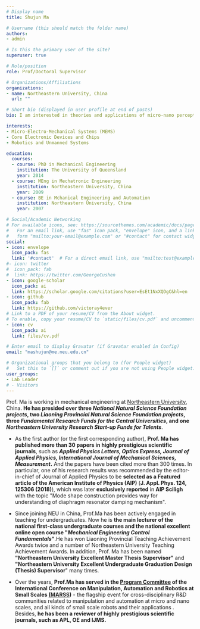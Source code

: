 ```yaml
---
# Display name
title: Shujun Ma       

# Username (this should match the folder name)
authors:
- admin

# Is this the primary user of the site?
superuser: true

# Role/position
role: Prof/Doctoral Supervisor

# Organizations/Affiliations
organizations:
- name: Northeastern University, China
  url: ""

# Short bio (displayed in user profile at end of posts)
bio: I am interested in theories and applications of micro-nano perception and intelligent systems.

interests:
- Micro-Electro-Mechanical Systems (MEMS)
- Core Electronic Devices and Chips
- Robotics and Unmanned Systems

education:
  courses:
  - course: PhD in Mechanical Engineering
    institution: The University of Queensland
    year: 2014
  - course: MEng in Mechatronic Engineering
    institution: Northeastern University, China
    year: 2009
  - course: BE in Mchanical Engineering and Automation
    institution: Northeastern University, China
    year: 2007

# Social/Academic Networking
# For available icons, see: https://sourcethemes.com/academic/docs/page-builder/#icons
#   For an email link, use "fas" icon pack, "envelope" icon, and a link in the
#   form "mailto:your-email@example.com" or "#contact" for contact widget.
social:
- icon: envelope
  icon_pack: fas
  link: '#contact'  # For a direct email link, use "mailto:test@example.org".
#- icon: twitter
#  icon_pack: fab
#  link: https://twitter.com/GeorgeCushen
- icon: google-scholar
  icon_pack: ai
  link: https://scholar.google.com/citations?user=EsEt1NxXQDgC&hl=en
- icon: github
  icon_pack: fab
  link: https://github.com/victoray4ever
# Link to a PDF of your resume/CV from the About widget.
# To enable, copy your resume/CV to `static/files/cv.pdf` and uncomment the lines below.
- icon: cv
  icon_pack: ai
  link: files/cv.pdf

# Enter email to display Gravatar (if Gravatar enabled in Config)
email: "mashujun@me.neu.edu.cn"

# Organizational groups that you belong to (for People widget)
#   Set this to `[]` or comment out if you are not using People widget.
user_groups:
- Lab Leader
# - Visitors
---
```


Prof. Ma is working in mechanical engineering at [Northeastern University](http://english.neu.edu.cn/), China. **He has presided over three *National Natural Science Foundation projects*, two *Liaoning Provincial Natural Science Foundation projects*, three *Fundamental Research Funds for the Central Universities*,  and one *Northeastern University Research Start-up Funds for Talents***.

- As the first author (or the first corresponding author), **Prof. Ma has published more than 30 papers in  highly prestigious scientific journals**, such as ***Applied Physics Letters, Optics Express, Journal of Applied Physics, International Journal of Mechanical Sciences, Measurement*.** And the papers have been cited more than 300 times. In particular, one of his research results was recommended by the editor-in-chief of Journal of Applied Physics to be **selected as a Featured article of the American Institute of Physics (AIP)** (**J. Appl. Phys. 124, 125306 (2018)**), which was later **exclusively reported** in **AIP Sciligh** with the topic "Mode shape construction provides way for understanding of diaphragm resonator damping mechanism". 

- Since joining NEU in China, Prof.Ma has been actively engaged in teaching for undergraduates. Now he is **the main lecturer of the national first-class undergraduate courses and the national excellent online open course "*Mechanical Engineering Control Fundamentals*"**.He has won Liaoning Provincial Teaching Achievement Awards twice and a number of Northeastern University Teaching Achievement Awards. In addition, Prof. Ma has been named **"Northeastern University Excellent Master Thesis Supervisor"** and **"Northeastern University Excellent Undergraduate Graduation Design (Thesis) Supervisor**" many times.

- Over the years,  **Prof.Ma has served in the [Program Committee](https://marss-conference.org/committees/program-com/) of the International Conference on Manipulation, Automation and Robotics at Small Scales [(MARSS](https://marss-conference.org))** - the flagship event for cross-disciplinary R&D communities related to manipulation and automation at micro and nano scales, and all kinds of small scale robots and their applications . Besides, **he has been a reviewer of highly prestigious scientific journals, such as APL, OE and IJMS.**